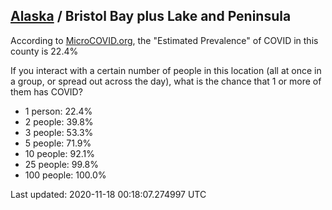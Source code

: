 
## [Alaska](/united-states/alaska) / Bristol Bay plus Lake and Peninsula

According to [MicroCOVID.org](http://microcovid.org),
the "Estimated Prevalence" of COVID in this county is 22.4%

If you interact with a certain number of people in this location
(all at once in a group, or spread out across the day), what is the chance that
1 or more of them has COVID?

- 1 person: 22.4%
- 2 people: 39.8%
- 3 people: 53.3%
- 5 people: 71.9%
- 10 people: 92.1%
- 25 people: 99.8%
- 100 people: 100.0%

Last updated: 2020-11-18 00:18:07.274997 UTC
